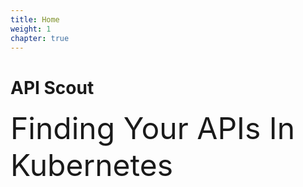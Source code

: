 ```yaml
---
title: Home
weight: 1
chapter: true
---
```


# API Scout 

<span style="font-size: 48px">Finding Your APIs In Kubernetes</span>